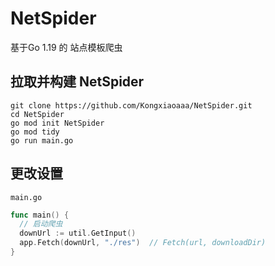 # NetSpider
基于Go 1.19 的 站点模板爬虫

## 拉取并构建 NetSpider
```shell
git clone https://github.com/Kongxiaoaaa/NetSpider.git
cd NetSpider
go mod init NetSpider
go mod tidy
go run main.go
```

## 更改设置
`main.go`
```go
func main() {
  // 启动爬虫
  downUrl := util.GetInput()
  app.Fetch(downUrl, "./res")  // Fetch(url, downloadDir)
}
```
